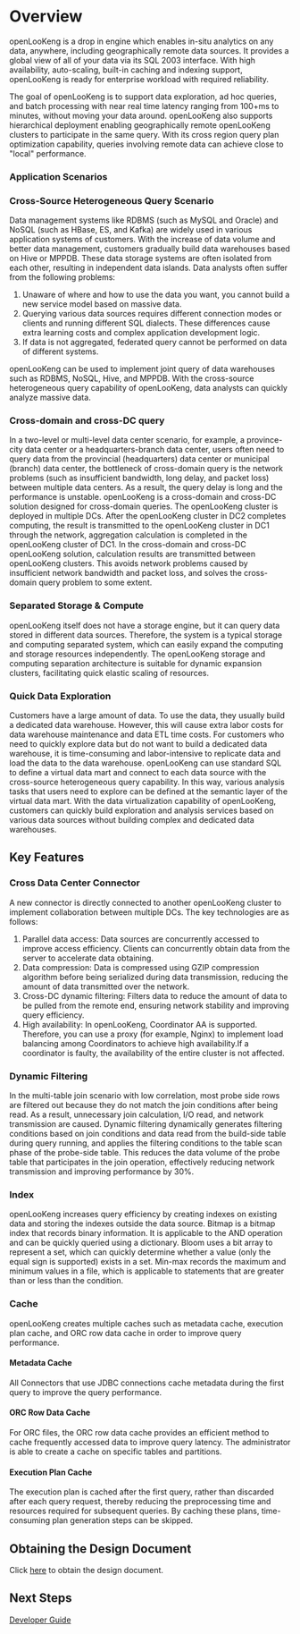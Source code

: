 # Overview 
openLooKeng is a drop in engine which enables in-situ analytics on any data, anywhere, including geographically remote data sources. It provides a global view of all of your data via its SQL 2003 interface. With high availability, auto-scaling, built-in caching and indexing support, openLooKeng is ready for enterprise workload with required reliability. 

The goal of openLooKeng is to support data exploration, ad hoc queries, and batch processing with near real time latency ranging from 100+ms to minutes, without moving your data around. openLooKeng also supports hierarchical deployment enabling geographically remote openLooKeng clusters to participate in the same query. With its cross region query plan optimization capability, queries involving remote data can achieve close to "local" performance.

### Application Scenarios

### Cross-Source Heterogeneous Query Scenario
Data management systems like RDBMS (such as MySQL and Oracle) and NoSQL (such as HBase, ES, and Kafka) are widely used in various application systems of customers. With the increase of data volume and better data management, customers gradually build data warehouses based on Hive or MPPDB. These data storage systems are often isolated from each other, resulting in independent data islands. Data analysts often suffer from the following problems:
  1. Unaware of where and how to use the data you want, you cannot build a new service model based on massive data.
  2. Querying various data sources requires different connection modes or clients and running different SQL dialects. These differences cause extra learning costs and complex application development logic.
  3. If data is not aggregated, federated query cannot be performed on data of different systems.

openLooKeng can be used to implement joint query of data warehouses such as RDBMS, NoSQL, Hive, and MPPDB. With the cross-source heterogeneous query capability of openLooKeng, data analysts can quickly analyze massive data.

### Cross-domain and cross-DC query
In a two-level or multi-level data center scenario, for example, a province-city data center or a headquarters-branch data center, users often need to query data from the provincial (headquarters) data center or municipal (branch) data center, the bottleneck of cross-domain query is the network problems (such as insufficient bandwidth, long delay, and packet loss) between multiple data centers. As a result, the query delay is long and the performance is unstable.
openLooKeng is a cross-domain and cross-DC solution designed for cross-domain queries. The openLooKeng cluster is deployed in multiple DCs. After the openLooKeng cluster in DC2 completes computing, the result is transmitted to the openLooKeng cluster in DC1 through the network, aggregation calculation is completed in the openLooKeng cluster of DC1.
In the cross-domain and cross-DC openLooKeng solution, calculation results are transmitted between openLooKeng clusters. This avoids network problems caused by insufficient network bandwidth and packet loss, and solves the cross-domain query problem to some extent.

### Separated Storage & Compute
openLooKeng itself does not have a storage engine, but it can query data stored in different data sources. Therefore, the system is a typical storage and computing separated system, which can easily expand the computing and storage resources independently.
The openLooKeng storage and computing separation architecture is suitable for dynamic expansion clusters, facilitating quick elastic scaling of resources.

### Quick Data Exploration
Customers have a large amount of data. To use the data, they usually build a dedicated data warehouse. However, this will cause extra labor costs for data warehouse maintenance and data ETL time costs. For customers who need to quickly explore data but do not want to build a dedicated data warehouse, it is time-consuming and labor-intensive to replicate data and load the data to the data warehouse.
openLooKeng can use standard SQL to define a virtual data mart and connect to each data source with the cross-source heterogeneous query capability. In this way, various analysis tasks that users need to explore can be defined at the semantic layer of the virtual data mart.
With the data virtualization capability of openLooKeng, customers can quickly build exploration and analysis services based on various data sources without building complex and dedicated data warehouses.

## Key Features
### Cross Data Center Connector
A new connector is directly connected to another openLooKeng cluster to implement collaboration between multiple DCs. The key technologies are as follows:
  1. Parallel data access: Data sources are concurrently accessed to improve access efficiency. Clients can concurrently obtain data from the server to accelerate data obtaining.
  2. Data compression: Data is compressed using GZIP compression algorithm before being serialized during data transmission, reducing the amount of data transmitted over the network.
  3. Cross-DC dynamic filtering: Filters data to reduce the amount of data to be pulled from the remote end, ensuring network stability and improving query efficiency.
  4. High availability: In openLooKeng, Coordinator AA is supported. Therefore, you can use a proxy (for example, Nginx) to implement load balancing among Coordinators to achieve high availability.If a coordinator is faulty, the availability of the entire cluster is not affected.

### Dynamic Filtering
In the multi-table join scenario with low correlation, most probe side rows are filtered out because they do not match the join conditions after being read. As a result, unnecessary join calculation, I/O read, and network transmission are caused. Dynamic filtering dynamically generates filtering conditions based on join conditions and data read from the build-side table during query running, and applies the filtering conditions to the table scan phase of the probe-side table. This reduces the data volume of the probe table that participates in the join operation, effectively reducing network transmission and improving performance by 30%.

### Index
openLooKeng increases query efficiency by creating indexes on existing data and storing the indexes outside the data source. Bitmap is a bitmap index that records binary information. It is applicable to the AND operation and can be quickly queried using a dictionary. Bloom uses a bit array to represent a set, which can quickly determine whether a value (only the equal sign is supported) exists in a set. Min-max records the maximum and minimum values in a file, which is applicable to statements that are greater than or less than the condition.

### Cache
openLooKeng creates multiple caches such as metadata cache, execution plan cache, and ORC row data cache in order to improve query performance.

#### Metadata Cache
All Connectors that use JDBC connections cache metadata during the first query to improve the query performance. 

#### ORC Row Data Cache
For ORC files, the ORC row data cache provides an efficient method to cache frequently accessed data to improve query latency. The administrator is able to create a cache on specific tables and partitions.

#### Execution Plan Cache
The execution plan is cached after the first query, rather than discarded after each query request, thereby reducing the preprocessing time and resources required for subsequent queries. By caching these plans, time-consuming plan generation steps can be skipped.

## Obtaining the Design Document

Click [here](https://openlookeng.slite.com/p/channel/EDMAZKydV2MsM5trxJPmLv#) to obtain the design document.

## Next Steps
[Developer Guide](hetu-docs/en/develop/_index.md)
